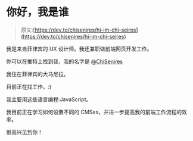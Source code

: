 # 你好，我是谁

> 原文:[https://dev.to/chisenires/hi-im-chi-seires](https://dev.to/chisenires/hi-im-chi-seires)

我是来自菲律宾的 UX 设计师。我还兼职做前端网页开发工作。

你可以在推特上找到我，我的名字是 [@ChiSenires](https://twitter.com/ChiSenires)

我住在菲律宾的大马尼拉。

目前正在找工作。:)

我主要用这些语言编程:JavaScript。

我目前正在学习如何设置不同的 CMSes，并进一步提高我的前端工作流程的效率。

很高兴见到你！